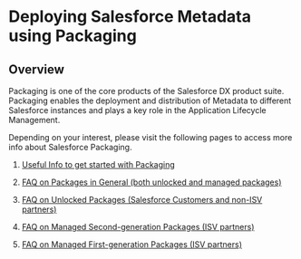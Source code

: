 # Deploying Salesforce Metadata using Packaging

## Overview
Packaging is one of the core products of the Salesforce DX product suite. Packaging enables the deployment and distribution of Metadata to different Salesforce instances and plays a key role in the Application Lifecycle Management.

Depending on your interest, please visit the following pages to access more info about Salesforce Packaging.
1. [Useful Info to get started with Packaging](./docs/info.md)

2. [FAQ on Packages in General (both unlocked and managed packages)](./docs/faq-packages.md)

3. [FAQ on Unlocked Packages (Salesforce Customers and non-ISV partners)](./docs/faq-unlocked-packages.md)

4. [FAQ on Managed Second-generation Packages (ISV partners)](./docs/faq-managed-2gp.md)

5. [FAQ on Managed First-generation Packages (ISV partners)](./docs/faq-managed-1gp.md)




